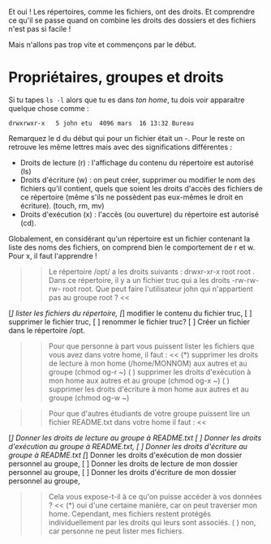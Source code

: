 Et oui ! Les répertoires, comme les fichiers, ont des droits.
Et comprendre ce qu'il se passe quand on combine les droits des dossiers et des fichiers n'est pas si facile !

Mais n'allons pas trop vite et commençons par le début.

# Propriétaires, groupes et droits

Si tu tapes `ls -l` alors que tu es dans *ton home*, tu dois voir apparaitre quelque chose comme :

`drwxrwxr-x   5 john etu  4096 mars  16 13:32 Bureau`


Remarquez le d du début qui pour un fichier était un -.
 Pour le reste on retrouve les même lettres mais avec des significations différentes :

* Droits de lecture (r) : l'affichage du contenu du répertoire est autorisé (ls)
* Droits d'écriture (w) : on peut créer, supprimer ou modifier le nom des fichiers qu'il contient, quels que soient les droits d'accès des fichiers de ce répertoire (même s'ils ne possèdent pas eux-mêmes le droit en écriture). (touch, rm, mv)
* Droits d'exécution (x) : l'accès (ou ouverture) du répertoire est autorisé (cd).

Globalement, en considérant qu'un répertoire est un fichier contenant la liste des noms des fichiers, on comprend bien le comportement de r et w. Pour x, il faut l'apprendre !


>> Le répertoire /opt/ a les droits suivants : drwxr-xr-x  root root . Dans ce répertoire, il y a un fichier truc qui a les droits -rw-rw-rw- root root. Que peut faire l'utilisateur john qui n'appartient pas au groupe root ? <<

[*] lister les fichiers du répertoire,
[*] modifier le contenu du fichier truc,
[ ] supprimer le fichier truc,
[ ] renommer le fichier truc?
[ ]  Créer un fichier dans le répertoire /opt.


>> Pour que personne à part vous puissent lister les fichiers que vous avez dans votre home,  il faut : <<
(*) supprimer les droits de lecture à mon home (/home/MONNOM) aux autres et au groupe (chmod og-r ~)
( ) supprimer les droits d'exécution à mon home aux autres et au groupe (chmod og-x ~)
( ) supprimer les droits d'écriture à mon home aux autres et au groupe (chmod og-w ~)

>> Pour que d'autres étudiants de votre groupe puissent lire un fichier README.txt dans votre home il faut : <<

[*] Donner les droits de lecture au groupe à README.txt
[ ] Donner les droits d'exécution au groupe à README.txt,
[ ] Donner les droits d'écriture au groupe à README.txt
[*] Donner les droits d'exécution de mon dossier personnel au groupe,
[ ] Donner les droits de lecture de mon dossier personnel au groupe,
[ ] Donner les droits d'écriture de mon dossier personnel au groupe,


>> Cela vous expose-t-il à ce qu'on puisse accéder à vos données ? <<
(*) oui d'une certaine manière, car on peut traverser mon home. Cependant, mes fichiers restent protégés individuellement par les droits qui leurs sont associés.
( ) non, car personne ne peut lister mes fichiers.
